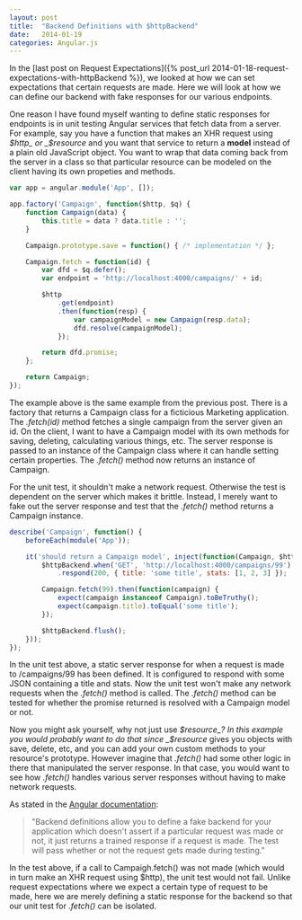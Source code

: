 ```yaml
---
layout: post
title:  "Backend Definitions with $httpBackend"
date:   2014-01-19
categories: Angular.js
---
```


In the [last post on Request Expectations]({% post_url 2014-01-18-request-expectations-with-httpBackend %}), we looked at how we can set expectations that certain requests are made. Here we will look at how we can define our backend with fake responses for our various endpoints.

One reason I have found myself wanting to define static responses for endpoints is in unit testing Angular services that fetch data from a server. For example, say you have a function that makes an XHR request using _$http_ or _$resource_ and you want that service to return a __model__ instead of a plain old JavaScript object. You want to wrap that data coming back from the server in a class so that particular resource can be modeled on the client having its own propeties and methods.

```js
var app = angular.module('App', []);

app.factory('Campaign', function($http, $q) {
	function Campaign(data) {
		this.title = data ? data.title : '';
	}

	Campaign.prototype.save = function() { /* implementation */ };

	Campaign.fetch = function(id) {
		var dfd = $q.defer();
        var endpoint = 'http://localhost:4000/campaigns/' + id;

		$http
			.get(endpoint)
            .then(function(resp) {
				var campaignModel = new Campaign(resp.data);
				dfd.resolve(campaignModel);
			});

		return dfd.promise;
	};

	return Campaign;
});
```

The example above is the same example from the previous post. There is a factory that returns a Campaign class for a ficticious Marketing application. The _.fetch(id)_ method fetches a single campaign from the server given an id. On the client, I want to have a Campaign model with its own methods for saving, deleting, calculating various things, etc. The server response is passed to an instance of the Campaign class where it can handle setting certain properties. The _.fetch()_ method now returns an instance of Campaign.

For the unit test, it shouldn't make a network request. Otherwise the test is dependent on the server which makes it brittle. Instead, I merely want to fake out the server response and test that the _.fetch()_ method returns a Campaign instance.

```js
describe('Campaign', function() {
	beforeEach(module('App'));

	it('should return a Campaign model', inject(function(Campaign, $httpBackend) {
		$httpBackend.when('GET', 'http://localhost:4000/campaigns/99')
			.respond(200, { title: 'some title', stats: [1, 2, 3] });

		Campaign.fetch(99).then(function(campaign) {
			expect(campaign instanceof Campaign).toBeTruthy();
            expect(campaign.title).toEqual('some title');
		});

		$httpBackend.flush();
	}));
});
```

In the unit test above, a static server response for when a request is made to /campaigns/99 has been defined. It is configured to respond with some JSON containing a title and stats. Now the unit test won't make any network requests when the _.fetch()_ method is called. The _.fetch()_ method can be tested for whether the promise returned is resolved with a Campaign model or not. 

Now you might ask yourself, why not just use _$resource_? In this example you would probably want to do that since _$resource_ gives you objects with save, delete, etc, and you can add your own custom methods to your resource's prototype. However imagine that _.fetch()_ had some other logic in there that manipulated the server response. In that case, you would want to see how _.fetch()_ handles various server responses without having to make network requests.

As stated in the [Angular documentation](http://docs.angularjs.org/api/ngMock.$httpBackend):

> "Backend definitions allow you to define a fake backend for your application which doesn't assert if a particular request was made or not, it just returns a trained response if a request is made. The test will pass whether or not the request gets made during testing."

In the test above, if a call to Campaigh.fetch() was not made (which would in turn make an XHR request using $http), the unit test would not fail. Unlike request expectations where we expect a certain type of request to be made, here we are merely defining a static response for the backend so that our unit test for _.fetch()_ can be isolated.